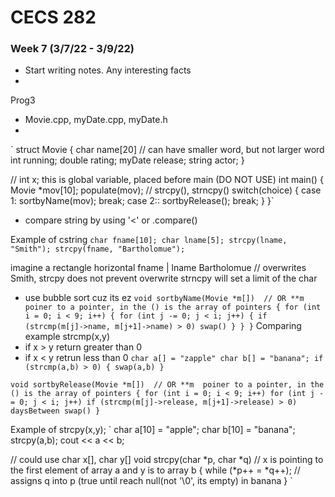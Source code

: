 # CECS 282
### Week 7 (3/7/22 - 3/9/22)

- Start writing notes. Any interesting facts
- 

Prog3
- Movie.cpp, myDate.cpp, myDate.h
- 


`
struct Movie
{
    char name[20]  // can have smaller word, but not larger word
    int running;
    double rating;
    myDate release;
    string actor;
}

// int x; this is global variable, placed before main (DO NOT USE)
int main()
{
    Movie *mov[10];
    populate(mov);    // strcpy(), strncpy()
    switch(choice)
    {
        case 1: sortbyName(mov); break;
        case 2:: sortbyRelease(); break;
    }
}`

- compare string by using '<' or .compare()

Example of cstring
`char fname[10];
char lname[5];
strcpy(lname, "Smith");
strcpy(fname, "Bartholomue");`

imagine a rectangle horizontal
fname | lname
Bartholomue // overwrites Smith, strcpy does not prevent overwrite
strncpy will set a limit of the char

- use bubble sort cuz its ez
`
void sortbyName(Movie *m[])  // OR **m  poiner to a pointer, in the () is the array of pointers
{
    for (int i = 0; i < 9; i++)
    {
        for (int j -= 0; j < i; j++)
        {
            if (strcmp(m[j]->name, m[j+1]->name) > 0)
                swap()
        }
    }
}
`
Comparing example
strcmp(x,y)
- if x > y return greater than 0
- if x < y retrun less than 0
`char a[] = "zapple"
char b[] = "banana";
if (strcmp(a,b) > 0)
{
    swap(a,b)
}
`

`
void sortbyRelease(Movie *m[])  // OR **m  poiner to a pointer, in the () is the array of pointers
{
    for (int i = 0; i < 9; i++)
        for (int j -= 0; j < i; j++)
            if (strcmp(m[j]->release, m[j+1]->release) > 0)   daysBetween
                swap()
}
`

Example of strcpy(x,y);
`
char a[10] = "apple";
char b[10] = "banana";
strcpy(a,b);
cout << a << b;

// could use char x[], char y[]
void strcpy(char *p, char *q)     // x is pointing to the first element of array a and y is to array b
{
    while (*p++ = *q++);   // assigns q into p (true until reach null(not '\0', its empty) in banana
}
`













